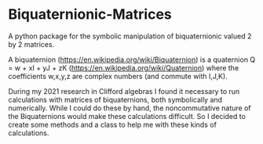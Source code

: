 # Biquaternionic-Matrices
A python package for the symbolic manipulation of biquaternionic valued 2 by 2 matrices.

A biquaternion (https://en.wikipedia.org/wiki/Biquaternion) is a quaternion Q = w + xI + yJ + zK (https://en.wikipedia.org/wiki/Quaternion) 
where the coefficients w,x,y,z are complex numbers  (and commute with I,J,K). 

During my 2021 research in Clifford algebras I found it necessary to run calculations with matrices of biquaternions, both symbolically and numerically.
While I could do these by hand, the noncommutative nature of the Biquaternions would make these calculations difficult. 
So I decided to create some methods and a class to help me with these kinds of calculations.
